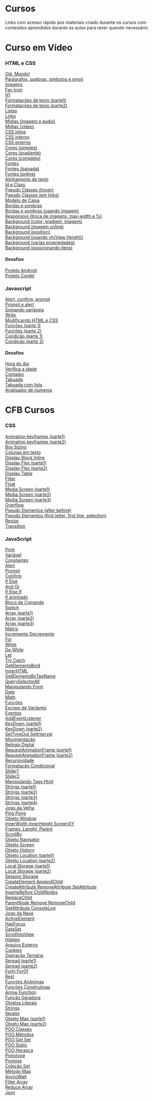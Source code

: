 # Cursos

<p> Links com acesso rápido aos materiais criado durante os cursos com conteúdos aprendidos durante as aulas para rever quando necessário</p>

# Curso em Vídeo
<h3> HTML e CSS </h3>

<a href="https://mateusjustino.github.io/cursos/cursoemvideo/htmlcss/001/index.html">Olá, Mundo!</a> <br>
<a href="https://mateusjustino.github.io/cursos/cursoemvideo/htmlcss/002(paragrafosQuesbrasSimbolosEmoji)/index.html">Parágrafos, quebras, símbolos e emoji</a> <br>
<a href="https://mateusjustino.github.io/cursos/cursoemvideo/htmlcss/003(imagens)/index.html">Imagens</a> <br>
<a href="https://mateusjustino.github.io/cursos/cursoemvideo/htmlcss/004(favIcon)/index.html">Fav Icon</a> <br>
<a href="https://mateusjustino.github.io/cursos/cursoemvideo/htmlcss/006(h1)/index.html">H1</a> <br>
<a href="https://mateusjustino.github.io/cursos/cursoemvideo/htmlcss/008(formatacoesDeTexto)/index.html">Formatações de texto (parte1)</a> <br>
<a href="https://mateusjustino.github.io/cursos/cursoemvideo/htmlcss/008(formatacoesDeTexto)/index2.html">Formatações de texto (parte2)</a> <br>
<a href="https://mateusjustino.github.io/cursos/cursoemvideo/htmlcss/009(listas)/index.html">Listas</a> <br>
<a href="https://mateusjustino.github.io/cursos/cursoemvideo/htmlcss/010(links)/index.html">Links</a> <br>
<a href="https://mateusjustino.github.io/cursos/cursoemvideo/htmlcss/011(midias)/imgEAudio.html">Mídias (imagem e áudio)</a> <br>
<a href="https://mateusjustino.github.io/cursos/cursoemvideo/htmlcss/011(midias)/video.html">Mídias (vídeo)</a> <br>
<a href="https://mateusjustino.github.io/cursos/cursoemvideo/htmlcss/013(cssInline)/index.html">CSS inline</a> <br>
<a href="https://mateusjustino.github.io/cursos/cursoemvideo/htmlcss/014(cssInterno)/index.html">CSS interno</a> <br>
<a href="https://mateusjustino.github.io/cursos/cursoemvideo/htmlcss/015(cssExterno)/index.html">CSS externo</a> <br>
<a href="https://mateusjustino.github.io/cursos/cursoemvideo/htmlcss/016(cores)/cor01.html">Cores (simples)</a> <br>
<a href="https://mateusjustino.github.io/cursos/cursoemvideo/htmlcss/016(cores)/gradiente.html">Cores (gradiente)</a> <br>
<a href="https://mateusjustino.github.io/cursos/cursoemvideo/htmlcss/016(cores)/index.html">Cores (completo)</a> <br>
<a href="https://mateusjustino.github.io/cursos/cursoemvideo/htmlcss/017(fontes)/font.html">Fontes</a> <br>
<a href="https://mateusjustino.github.io/cursos/cursoemvideo/htmlcss/018(fontExterna)/fontBaixada.html">Fontes (baixada)</a> <br>
<a href="https://mateusjustino.github.io/cursos/cursoemvideo/htmlcss/018(fontExterna)/fontOnline.html">Fontes (online)</a> <br>
<a href="https://mateusjustino.github.io/cursos/cursoemvideo/htmlcss/019(alinhamento)/index.html">Alinhamento de texto</a> <br>
<a href="https://mateusjustino.github.io/cursos/cursoemvideo/htmlcss/020(idEClass)/index.html">Id e Class</a> <br>
<a href="https://mateusjustino.github.io/cursos/cursoemvideo/htmlcss/021(pseudoClasse)/hover.html">Pseudo Classes (hover)</a> <br>
<a href="https://mateusjustino.github.io/cursos/cursoemvideo/htmlcss/021(pseudoClasse)/links.html">Pseudo Classes (em links)</a> <br>
<a href="https://mateusjustino.github.io/cursos/cursoemvideo/htmlcss/022(box)/index.html">Modelo de Caixa</a> <br>
<a href="https://mateusjustino.github.io/cursos/cursoemvideo/htmlcss/023(tagsBordasSombras)/index.html">Bordas e sombras</a> <br>
<a href="https://mateusjustino.github.io/cursos/cursoemvideo/htmlcss/023(tagsBordasSombras)/index.html">Bordas e sombras (usando imagem)</a> <br>
<a href="https://mateusjustino.github.io/cursos/cursoemvideo/htmlcss/024(resposivo)/index.html">Responsivo (troca de imagens, max-width e %)</a> <br>
<a href="https://mateusjustino.github.io/cursos/cursoemvideo/htmlcss/025(background)/fundo001.html">Background (color, gradient, imagem)</a> <br>
<a href="https://mateusjustino.github.io/cursos/cursoemvideo/htmlcss/025(background)/fundo002.html">Background (imagem online)</a> <br>
<a href="https://mateusjustino.github.io/cursos/cursoemvideo/htmlcss/025(background)/fundo003.html">Background (position)</a> <br>
<a href="https://mateusjustino.github.io/cursos/cursoemvideo/htmlcss/025(background)/fundo004.html">Background (usando vh(View Height))</a> <br>
<a href="https://mateusjustino.github.io/cursos/cursoemvideo/htmlcss/025(background)/fundo005.html">Background (varias propriedades)</a> <br>
<a href="https://mateusjustino.github.io/cursos/cursoemvideo/htmlcss/025(background)/fundo006.html">Background (posicionando itens)</a> <br>
<h4>Desafios</h4>
<a href="https://mateusjustino.github.io/cursos/cursoemvideo/htmlcss/desafios/projetoandroid/index.html">Projeto Android</a> <br>
<a href="https://mateusjustino.github.io/cursos/cursoemvideo/htmlcss/desafios/projetocordel/index.html">Projeto Cordel</a> <br>

<h3> Javascript </h3>

<a href="https://mateusjustino.github.io/cursos/cursoemvideo/javascript/ex001.html">Alert, confirm, prompt</a> <br>
<a href="https://mateusjustino.github.io/cursos/cursoemvideo/javascript/ex002(promptAlert).html">Prompt e alert</a> <br>
<a href="https://mateusjustino.github.io/cursos/cursoemvideo/javascript/ex003(somaVar).html">Somando variáveis</a> <br>
<a href="https://mateusjustino.github.io/cursos/cursoemvideo/javascript/ex004(algumasModificacoesVar).html">Write</a> <br>
<a href="https://mateusjustino.github.io/cursos/cursoemvideo/javascript/ex005(modificandoElementosHTML).html">Modificando HTML e CSS</a> <br>
<a href="https://mateusjustino.github.io/cursos/cursoemvideo/javascript/ex006(funcoes).html">Funções (parte 1)</a> <br>
<a href="https://mateusjustino.github.io/cursos/cursoemvideo/javascript/ex007(funcoes2).html">Funções (parte 2)</a> <br>
<a href="https://mateusjustino.github.io/cursos/cursoemvideo/javascript/ex009(condicao).html">Condição (parte 1)</a> <br>
<a href="https://mateusjustino.github.io/cursos/cursoemvideo/javascript/ex010(condicao).html">Condição (parte 2) </a> <br>
<h4>Desafios</h4>
<a href="https://mateusjustino.github.io/cursos/cursoemvideo/javascript/desafios/ex014(horaDoDia).html">Hora do dia </a> <br>
<a href="https://mateusjustino.github.io/cursos/cursoemvideo/javascript/desafios/ex015(verificaIdade).html">Verifica a idade </a> <br>
<a href="https://mateusjustino.github.io/cursos/cursoemvideo/javascript/desafios/ex016(contador).html">Contador </a> <br>
<a href="https://mateusjustino.github.io/cursos/cursoemvideo/javascript/desafios/ex017(tabuada).html">Tabuada </a> <br>
<a href="https://mateusjustino.github.io/cursos/cursoemvideo/javascript/desafios/ex017(tabuadaComLista).html">Tabuada com lista </a> <br>
<a href="https://mateusjustino.github.io/cursos/cursoemvideo/javascript/desafios/ex018(analisadorNumeros).html">Analisador de números </a> <br>


# CFB Cursos
<h3> CSS </h3>

<a href="https://mateusjustino.github.io/cursos/cfbcursos/css/animation.html">Animation keyframes (parte1)</a> <br>
<a href="https://mateusjustino.github.io/cursos/cfbcursos/css/animation2.html">Animation keyframes (parte2)</a> <br>
<a href="https://mateusjustino.github.io/cursos/cfbcursos/css/boxSizing.html">Box Sizing</a> <br>
<a href="https://mateusjustino.github.io/cursos/cfbcursos/css/colunas.html">Colunas em texto</a> <br>
<a href="https://mateusjustino.github.io/cursos/cfbcursos/css/display(block_inline).html">Display Block Inline</a> <br>
<a href="https://mateusjustino.github.io/cursos/cfbcursos/css/display(flex).html">Display Flex (parte1)</a> <br>
<a href="https://mateusjustino.github.io/cursos/cfbcursos/css/display(desafio).html">Display Flex (parte2)</a> <br>
<a href="https://mateusjustino.github.io/cursos/cfbcursos/css/display(table).html">Display Table</a> <br>
<a href="https://mateusjustino.github.io/cursos/cfbcursos/css/filter.html">Filter</a> <br>
<a href="https://mateusjustino.github.io/cursos/cfbcursos/css/float.html">Float</a> <br>
<a href="https://mateusjustino.github.io/cursos/cfbcursos/css/media.html">Media Screen (parte1)</a> <br>
<a href="https://mateusjustino.github.io/cursos/cfbcursos/css/media(parte2).html">Media Screen (parte2)</a> <br>
<a href="https://mateusjustino.github.io/cursos/cfbcursos/css/media(parte3).html">Media Screen (parte3)</a> <br>
<a href="https://mateusjustino.github.io/cursos/cfbcursos/css/overflow.html">Overflow</a> <br>
<a href="https://mateusjustino.github.io/cursos/cfbcursos/css/pseudoElementos(afterBefore).html">Pseudo Elementos (after before)</a> <br>
<a href="https://mateusjustino.github.io/cursos/cfbcursos/css/pseudoElementos(firtLetterFirtLineSelection).html">Pseudo Elementos (first letter, first line, selection)</a> <br>
<a href="https://mateusjustino.github.io/cursos/cfbcursos/css/resize.html">Resize</a> <br>
<a href="https://mateusjustino.github.io/cursos/cfbcursos/css/transition.html">Transition</a> <br>

<h3> JavaScript </h3>

<a href="https://mateusjustino.github.io/cursos/cfbcursos/js/01(print).html">Print</a> <br>
<a href="https://mateusjustino.github.io/cursos/cfbcursos/js/02(variavel).html">Variável</a> <br>
<a href="https://mateusjustino.github.io/cursos/cfbcursos/js/03(constantes).html">Constantes</a> <br>
<a href="https://mateusjustino.github.io/cursos/cfbcursos/js/04(alert).html">Alert</a> <br>
<a href="https://mateusjustino.github.io/cursos/cfbcursos/js/05(prompt).html">Prompt</a> <br>
<a href="https://mateusjustino.github.io/cursos/cfbcursos/js/06(confirm).html">Confirm</a> <br>
<a href="https://mateusjustino.github.io/cursos/cfbcursos/js/07(ifElse).html">If Else</a> <br>
<a href="https://mateusjustino.github.io/cursos/cfbcursos/js/08(andOr).html">And Or</a> <br>
<a href="https://mateusjustino.github.io/cursos/cfbcursos/js/09(ifMaisRetornos).html">If Else If</a> <br>
<a href="https://mateusjustino.github.io/cursos/cfbcursos/js/10(ifAninhado).html">If aninhado</a> <br>
<a href="https://mateusjustino.github.io/cursos/cfbcursos/js/11(blocosDeComandos).html">Bloco de Comando</a> <br>
<a href="https://mateusjustino.github.io/cursos/cfbcursos/js/12(switchCase).html">Switch</a> <br>
<a href="https://mateusjustino.github.io/cursos/cfbcursos/js/13(arrayParte1).html">Array (parte1)</a> <br>
<a href="https://mateusjustino.github.io/cursos/cfbcursos/js/14(arrayParte2).html">Array (parte2)</a> <br>
<a href="https://mateusjustino.github.io/cursos/cfbcursos/js/15(arrayParte3).html">Array (parte3)</a> <br>
<a href="https://mateusjustino.github.io/cursos/cfbcursos/js/16(matriz).html">Matriz</a> <br>
<a href="https://mateusjustino.github.io/cursos/cfbcursos/js/17(incrementoDecremento).html">Incremento Decremento</a> <br>
<a href="https://mateusjustino.github.io/cursos/cfbcursos/js/18(for).html">For</a> <br>
<a href="https://mateusjustino.github.io/cursos/cfbcursos/js/19(while).html">While</a> <br>
<a href="https://mateusjustino.github.io/cursos/cfbcursos/js/20(doWhile).html">Do While</a> <br>
<a href="https://mateusjustino.github.io/cursos/cfbcursos/js/21(let).html">Let</a> <br>
<a href="https://mateusjustino.github.io/cursos/cfbcursos/js/22(tryCatch).html">Try Catch</a> <br>
<a href="https://mateusjustino.github.io/cursos/cfbcursos/js/23(getElementsById).html">GetElementsById</a> <br>
<a href="https://mateusjustino.github.io/cursos/cfbcursos/js/24(innetHTML).html">InnerHTML</a> <br>
<a href="https://mateusjustino.github.io/cursos/cfbcursos/js/25(getElementsByTagName).html">GetElementsByTagName</a> <br>
<a href="https://mateusjustino.github.io/cursos/cfbcursos/js/26(querySelectorAll).html">QuerySelectorAll</a> <br>
<a href="https://mateusjustino.github.io/cursos/cfbcursos/js/27(manipulandoForm).html">Manipulando Form</a> <br>
<a href="https://mateusjustino.github.io/cursos/cfbcursos/js/28(date).html">Date</a> <br>
<a href="https://mateusjustino.github.io/cursos/cfbcursos/js/29(math).html">Math</a> <br>
<a href="https://mateusjustino.github.io/cursos/cfbcursos/js/30(funcoes).html">Funções</a> <br>
<a href="https://mateusjustino.github.io/cursos/cfbcursos/js/31(escopoDeVariaveis).html">Escopo de Variáveis</a> <br>
<a href="https://mateusjustino.github.io/cursos/cfbcursos/js/32(eventos).html">Eventos</a> <br>
<a href="https://mateusjustino.github.io/cursos/cfbcursos/js/33(addEventListener).html">AddEventListener</a> <br>
<a href="https://mateusjustino.github.io/cursos/cfbcursos/js/34(keyDown).html">KeyDown (parte1)</a> <br>
<a href="https://mateusjustino.github.io/cursos/cfbcursos/js/36(keyDown2).html">KeyDown (parte2)</a> <br>
<a href="https://mateusjustino.github.io/cursos/cfbcursos/js/35(setTimeoutSetInterval).html">SetTimeOut SetInterval</a> <br>
<a href="https://mateusjustino.github.io/cursos/cfbcursos/js/37(movimentacao).html">Movimentação</a> <br>
<a href="https://mateusjustino.github.io/cursos/cfbcursos/js/38(relogioDigital).html">Relógio Digital</a> <br>
<a href="https://mateusjustino.github.io/cursos/cfbcursos/js/39(requestAnimationFrame).html">RequestAnimationFrame (parte1)</a> <br>
<a href="https://mateusjustino.github.io/cursos/cfbcursos/js/40(requestAnimationFrame2).html">RequestAnimationFrame (parte2)</a> <br>
<a href="https://mateusjustino.github.io/cursos/cfbcursos/js/41(recursividade).html">Recursividade</a> <br>
<a href="https://mateusjustino.github.io/cursos/cfbcursos/js/42(formatacaoCondicional).html">Formatação Condicional</a> <br>
<a href="https://mateusjustino.github.io/cursos/cfbcursos/js/43(slider).html">Slider1</a> <br>
<a href="https://mateusjustino.github.io/cursos/cfbcursos/js/44(sliderUpgrade).html">Slider2</a> <br>
<a href="https://mateusjustino.github.io/cursos/cfbcursos/js/45(manipulandoTagsHTML).html">Manipulando Tags Html</a> <br>
<a href="https://mateusjustino.github.io/cursos/cfbcursos/js/46(stringsParte1).html">Strings (parte1)</a> <br>
<a href="https://mateusjustino.github.io/cursos/cfbcursos/js/47(stringsParte2).html">Strings (parte2)</a> <br>
<a href="https://mateusjustino.github.io/cursos/cfbcursos/js/48(stringsParte3).html">Strings (parte3)</a> <br>
<a href="https://mateusjustino.github.io/cursos/cfbcursos/js/49(stringsParte4).html">Strings (parte4)</a> <br>
<a href="https://mateusjustino.github.io/cursos/cfbcursos/js/50(jogoDaVelha).html">Jogo da Velha</a> <br>
<a href="https://mateusjustino.github.io/cursos/cfbcursos/js/57(pingPong).html">Ping Pong</a> <br>
<a href="https://mateusjustino.github.io/cursos/cfbcursos/js/62(objetoWindow1).html">Objeto Window</a> <br>
<a href="https://mateusjustino.github.io/cursos/cfbcursos/js/63(innerWidthHeightScreenXY).html">InnerWidth InnerHeight ScreenXY</a> <br>
<a href="https://mateusjustino.github.io/cursos/cfbcursos/js/64(frames, lenght, parent).html">Frames, Lenght, Parent</a> <br>
<a href="https://mateusjustino.github.io/cursos/cfbcursos/js/64(scrollBy).html">ScrollBy</a> <br>
<a href="https://mateusjustino.github.io/cursos/cfbcursos/js/65(objetoNavigator).html">Objeto Navigator</a> <br>
<a href="https://mateusjustino.github.io/cursos/cfbcursos/js/66(objetoScreen).html">Objeto Screen</a> <br>
<a href="https://mateusjustino.github.io/cursos/cfbcursos/js/67(objetoHistory).html">Objeto History</a> <br>
<a href="https://mateusjustino.github.io/cursos/cfbcursos/js/68(objetoLocation).html">Objeto Location (parte1)</a> <br>
<a href="https://mateusjustino.github.io/cursos/cfbcursos/js/69(objetoLocation2).html">Objeto Location (parte2)</a> <br>
<a href="https://mateusjustino.github.io/cursos/cfbcursos/js/70(localStorage).html">Local Storage (parte1)</a> <br>
<a href="https://mateusjustino.github.io/cursos/cfbcursos/js/71(localStorage2).html">Local Storage (parte2)</a> <br>
<a href="https://mateusjustino.github.io/cursos/cfbcursos/js/72(sessionStorage).html">Session Storage</a> <br>
<a href="https://mateusjustino.github.io/cursos/cfbcursos/js/73(createElementAppendChild).html">CreateElement AppendChild</a> <br>
<a href="https://mateusjustino.github.io/cursos/cfbcursos/js/74(createRemoveSetAttribute).html">CreateAttribute RemoveAttribute SetAttribute</a> <br>
<a href="https://mateusjustino.github.io/cursos/cfbcursos/js/75(insertBeforChildNodes).html">InserteBefore ChildNodes</a> <br>
<a href="https://mateusjustino.github.io/cursos/cfbcursos/js/76(replaceChild).html">ReplaceChild</a> <br>
<a href="https://mateusjustino.github.io/cursos/cfbcursos/js/77(parentNodeRemoveChild).html">ParentNode Remove RemoveChild</a> <br>
<a href="https://mateusjustino.github.io/cursos/cfbcursos/js/78(getAttributeConsoleLog).html">GetAttribute ConsoleLog</a> <br>
<a href="https://mateusjustino.github.io/cursos/cfbcursos/js/79(jogoDaNave)/index.html">Jogo da Nave</a> <br>
<a href="https://mateusjustino.github.io/cursos/cfbcursos/js/88(activeElement).html">ActiveElement</a> <br>
<a href="https://mateusjustino.github.io/cursos/cfbcursos/js/89(hasFocus).html">HasFocus</a> <br>
<a href="https://mateusjustino.github.io/cursos/cfbcursos/js/90(dataSet).html">DataSet</a> <br>
<a href="https://mateusjustino.github.io/cursos/cfbcursos/js/91(ScrollIntoView).html">ScrollIntoView</a> <br>
<a href="https://mateusjustino.github.io/cursos/cfbcursos/js/92(hidden).html">Hidden</a> <br>
<a href="https://mateusjustino.github.io/cursos/cfbcursos/js/93(arquivoExterno).html">Arquivo Externo</a> <br>
<a href="https://mateusjustino.github.io/cursos/cfbcursos/js/94(cookies).html">Cookies</a> <br>
<a href="https://mateusjustino.github.io/cursos/cfbcursos/js/96(operacaoTernaria).html">Operação Ternária</a> <br>
<a href="https://mateusjustino.github.io/cursos/cfbcursos/js/97(spread).html">Spread (parte1)</a> <br>
<a href="https://mateusjustino.github.io/cursos/cfbcursos/js/98(spread2).html">Spread (parte2)</a> <br>
<a href="https://mateusjustino.github.io/cursos/cfbcursos/js/99(forInForOf).html">ForIn ForOf</a> <br>
<a href="https://mateusjustino.github.io/cursos/cfbcursos/js/100(rest).html">Rest</a> <br>
<a href="https://mateusjustino.github.io/cursos/cfbcursos/js/101(funcoesAnonimas).html">Funções Anônimas</a> <br>
<a href="https://mateusjustino.github.io/cursos/cfbcursos/js/102(funcoesConstrutoras).html">Funções Construtoras</a> <br>
<a href="https://mateusjustino.github.io/cursos/cfbcursos/js/103(arrowFunction).html">Arrow Function</a> <br>
<a href="https://mateusjustino.github.io/cursos/cfbcursos/js/104(funcaoGeradora).html">Função Geradora</a> <br>
<a href="https://mateusjustino.github.io/cursos/cfbcursos/js/105(objetosLiterais).html">Objetos Literais</a> <br>
<a href="https://mateusjustino.github.io/cursos/cfbcursos/js/106(strings).html">Strings</a> <br>
<a href="https://mateusjustino.github.io/cursos/cfbcursos/js/107(iterator).html">Iterator</a> <br>
<a href="https://mateusjustino.github.io/cursos/cfbcursos/js/108(objetoMap).html">Objeto Map (parte1)</a> <br>
<a href="https://mateusjustino.github.io/cursos/cfbcursos/js/109(objetoMap2).html">Objeto Map (parte2)</a> <br>
<a href="https://mateusjustino.github.io/cursos/cfbcursos/js/110(POOClasses).html">POO Classes</a> <br>
<a href="https://mateusjustino.github.io/cursos/cfbcursos/js/111(POOMetodos).html">POO Métodos</a> <br>
<a href="https://mateusjustino.github.io/cursos/cfbcursos/js/112(POOGetSet).html">POO Get Set</a> <br>
<a href="https://mateusjustino.github.io/cursos/cfbcursos/js/113(POOStatic).html">POO Static</a> <br>
<a href="https://mateusjustino.github.io/cursos/cfbcursos/js/114(POOHeranca).html">POO Heranca</a> <br>
<a href="https://mateusjustino.github.io/cursos/cfbcursos/js/115(prototype).html">Prototype</a> <br>
<a href="https://mateusjustino.github.io/cursos/cfbcursos/js/116(promise).html">Promise</a> <br>
<a href="https://mateusjustino.github.io/cursos/cfbcursos/js/117(colecaoSet).html">Coleção Set</a> <br>
<a href="https://mateusjustino.github.io/cursos/cfbcursos/js/118(metodoMap).html">Método Map</a> <br>
<a href="https://mateusjustino.github.io/cursos/cfbcursos/js/119(asyncAwait).html">AsyncWait</a> <br>
<a href="https://mateusjustino.github.io/cursos/cfbcursos/js/120(filterArray).html">Filter Array</a> <br>
<a href="https://mateusjustino.github.io/cursos/cfbcursos/js/121(reduceArray).html">Reduce Array</a> <br>
<a href="https://mateusjustino.github.io/cursos/cfbcursos/js/122(json).html">Json</a> <br>
